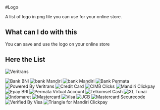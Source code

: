 #Logo

A list of logo in png file you can use for your online store.

## What can I do with this

You can save and use the logo on your online store

## Here the List

![Veritrans](/logo/veritrans.png)

![Bank BNI](/logo/bni.png)
![bank Mandiri](/logo/mandiri.png)
![bank Mandiri](/logo/mandiri.png)
![Bank Permata](/logo/permata.png)
![Powered By Veritrans](/logo/vt_power.png)
![Credit Card](/logo/creditcard.png)
![CIMB Clicks](/logo/cimb_clicks.png)
![Mandiri Clickpay](/logo/mandiri_clickpay.png)
![Epay BRI](/logo/epay_bri.png)
![Permata Virtual Account](/logo/permata_va.png)
![Telkomsel Cash](/logo/telkomsel_cash.png)
![XL Tunai](/logo/xl_tunai.png)
![Indomaret](/logo/indomaret.png)
![Mastercard](/logo/mastercard.png)
![Visa](/logo/visa.png)
![JCB](/logo/jcb.png)
![Mastercard Securecode](/logo/mc_secure.png)
![Verified By Visa](/logo/verifiedbyvisa.png)
![Triangle for Mandiri Clickpay](/logo/triangle.png)